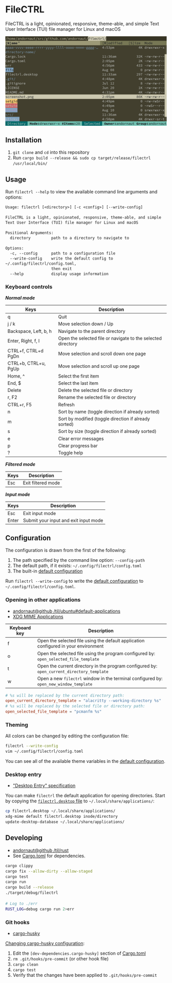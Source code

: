 # FileCTRL

FileCTRL is a light, opinionated, responsive, theme-able, and simple Text User Interface (TUI) file manager for Linux and macOS

![image](./screenshot.png)

## Installation

1. `git clone` and `cd` into this repository
1. Run ```cargo build --release && sudo cp target/release/filectrl /usr/local/bin/```

## Usage

Run `filectrl --help` to view the available command line arguments and options:

```text
Usage: filectrl [<directory>] [-c <config>] [--write-config]

FileCTRL is a light, opinionated, responsive, theme-able, and simple
Text User Interface (TUI) file manager for Linux and macOS

Positional Arguments:
  directory         path to a directory to navigate to

Options:
  -c, --config      path to a configuration file
  --write-config    write the default config to ~/.config/filectrl/config.toml,
                    then exit
  --help            display usage information
```

### Keyboard controls

***Normal mode***

Keys | Description
--- | ---
q | Quit
j / k | Move selection down / Up
Backspace, Left, b, h | Navigate to the parent directory
Enter, Right, f, l | Open the selected file or navigate to the selected directory
CTRL+f, CTRL+d PgDn | Move selection and scroll down one page
CTRL+b, CTRL+u, PgUp | Move selection and scroll up one page
Home, ^ | Select the first item
End, $ | Select the last item
Delete | Delete the selected file or directory
r, F2 | Rename the selected file or directory
CTRL+r, F5 | Refresh
n | Sort by name (toggle direction if already sorted)
m | Sort by modified (toggle direction if already sorted)
s | Sort by size (toggle direction if already sorted)
e | Clear error messages
p | Clear progress bar
? | Toggle help

***Filtered mode***

Keys | Description
--- | ---
Esc | Exit filtered mode

***Input mode***

Keys | Description
--- | ---
Esc | Exit input mode
Enter | Submit your input and exit input mode

## Configuration

The configuration is drawn from the first of the following:

1. The path specified by the command line option: `--config-path`
1. The default path, if it exists: `~/.config/filectrl/config.toml`
1. The built-in [default configuration](./src/app/default_config.rs)

Run `filectrl --write-config` to write the [default configuration](./src/app/default_config.rs) to `~/.config/filectrl/config.toml`.

### Opening in other applications

* [andornaut@github /til/ubuntu#default-applications](https://github.com/andornaut/til/blob/master/docs/ubuntu.md#default-applications)
* [XDG MIME Applications](https://wiki.archlinux.org/title/XDG_MIME_Applications)

Keyboard key | Description
--- | ---
f | Open the selected file using the default application configured in your environment
o | Open the selected file using the program configured by: `open_selected_file_template`
t | Open the current directory in the program configured by: `open_current_directory_template`
w | Open a new `filectrl` window in the terminal configured by: `open_new_window_template`

```toml
# %s will be replaced by the current directory path:
open_current_directory_template = "alacritty --working-directory %s"
# %s will be replaced by the selected file or directory path:
open_selected_file_template = "pcmanfm %s"
```

### Theming

All colors can be changed by editing the configuration file:

```bash
filectrl --write-config
vim ~/.config/filectrl/config.toml
```

You can see all of the available theme variables in the [default configuration](./src/app/default_config.rs).

### Desktop entry

* ["Desktop Entry" specification](https://specifications.freedesktop.org/desktop-entry-spec/desktop-entry-spec-latest.html)

You can make `filectrl` the default application for opening directories. Start by copying the [`filectrl.desktop` file](./filectrl.desktop) to `~/.local/share/applications/`:

```bash
cp filectrl.desktop ~/.local/share/applications/
xdg-mime default filectrl.desktop inode/directory
update-desktop-database ~/.local/share/applications/
```

## Developing

* [andornaut@github /til/rust](https://github.com/andornaut/til/blob/master/docs/rust.md)
* See [Cargo.toml](./Cargo.toml) for dependencies.

```bash
cargo clippy
cargo fix --allow-dirty --allow-staged
cargo test
cargo run
cargo build --release
./target/debug/filectrl

# Log to ./err
RUST_LOG=debug cargo run 2>err
```

### Git hooks

* [cargo-husky](https://github.com/rhysd/cargo-husky)

[Changing cargo-husky configuration](https://github.com/rhysd/cargo-husky/issues/30):

1. Edit the `[dev-dependencies.cargo-husky]` section of [Cargo.toml](./Cargo.toml)
1. `rm .git/hooks/pre-commit` (or other hook file)
1. `cargo clean`
1. `cargo test`
1. Verify that the changes have been applied to `.git/hooks/pre-commit`
